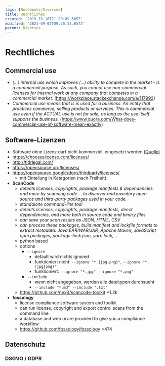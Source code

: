 ```yaml
---
tags: [Notebooks/Diverses]
title: Rechtliches
created: '2019-10-16T21:29:09.505Z'
modified: '2021-09-02T09:26:51.657Z'
parent: Diverses
---
```


# Rechtliches

## Commercial use
- *(...) internal use which improves (...) ability to compete in the market - is a commercial purpose. As such, you cannot use non-commercial licenses for internal work at any company that competes in a commercial market.*
  (<https://workplace.stackexchange.com/a/117992>)
- *Commercial use means that is is used for a business. An entity that practices commerce, selling products or services.
  This is commercial use even if the ACTUAL use is not for sale, as long as the use itself supports the business.*
  (<https://www.quora.com/What-does-commercial-use-of-software-mean-exactly>)


## Software-Lizenzen
- Software ohne Lizenz darf nicht kommerziell eingesetzt werden [(Quelle)](https://choosealicense.com/no-permission/)
- <https://choosealicense.com/licenses/>
- <http://tldrlegal.com/>
- <https://opensource.org/licenses/>
- <https://opensource.google/docs/thirdparty/licenses/>
  - mit Einteilung in Kategorien (nach Freiheit)
- **ScanCode**
  - *detects licenses, copyrights, package manifests & dependencies and more by scanning code ... to discover and inventory open source and third-party packages used in your code.*
  - *standalone command-line tool*
  - *detects licenses, copyrights, package manifests, direct dependencies, and more both in source code and binary files*
  - *can save your scan results as JSON, HTML, CSV*
  - *can process these packages, build manifest and lockfile formats to extract metadata:  Java EAR/WAR/JAR,  Apache Maven, JavaScript npm packages, package-lock.json, yarn.lock, ...*
  - python based
  - options
    - `--ignore`
      - default wird nichts ignored
      - funktioniert nicht: `--ignore "*.{jpg,png}"`, `--ignore "*.(jpg|png)"`
      - funktioniert: `--ignore "*.jpg" --ignore "*.png"`
    - `--include`
      - wenn nicht angegeben, werden alle dateitypen durchsucht
      - `--include "*.md" --include ".txt"`
  - <https://github.com/nexB/scancode-toolkit> *1.2k
- **fossology**
  - license compliance software system and toolkit
  - can run license, copyright and export control scans from the command line
  - a database and web ui are provided to give you a compliance workflow
  - <https://github.com/fossology/fossology> *474


## Datenschutz

### DSGVO / GDPR
